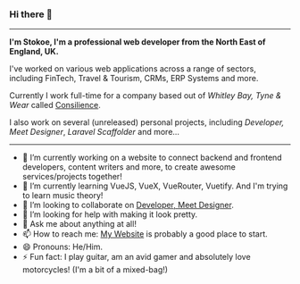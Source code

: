 ### Hi there 👋
---
**I'm Stokoe, I'm a professional web developer from the North East of England, UK.**

I've worked on various web applications across a range of sectors, including FinTech, Travel & Tourism, CRMs, ERP Systems and more.

Currently I work full-time for a company based out of _Whitley Bay, Tyne & Wear_ called [Consilience](https://consil.co.uk/).

I also work on several (unreleased) personal projects, including _Developer, Meet Designer_, _Laravel Scaffolder_ and more...

---

- 🔭 I’m currently working on a website to connect backend and frontend developers, content writers and more, to create awesome services/projects together!
- 🌱 I’m currently learning VueJS, VueX, VueRouter, Vuetify. And I'm trying to learn music theory!
- 👯 I’m looking to collaborate on [Developer, Meet Designer](https://developermeetdesigner.com/).
- 🤔 I’m looking for help with making it look pretty.
- 💬 Ask me about anything at all!
- 📫 How to reach me: [My Website](https://msweb.dev/) is probably a good place to start.
- 😄 Pronouns: He/Him.
- ⚡ Fun fact: I play guitar, am an avid gamer and absolutely love motorcycles! (I'm a bit of a mixed-bag!)
